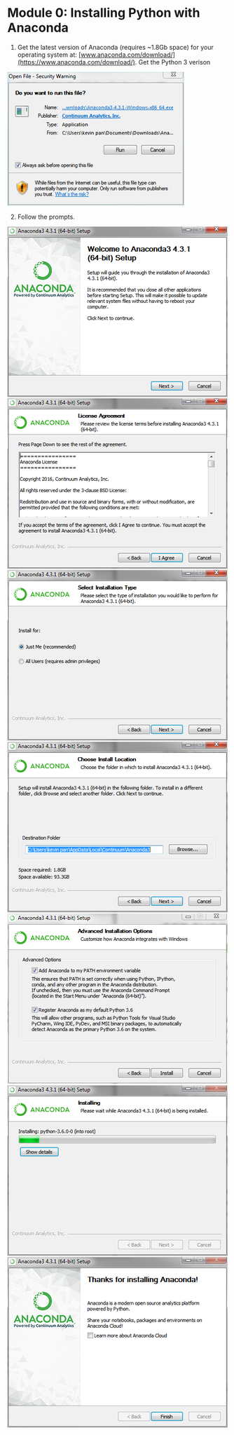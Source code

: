 Module 0: Installing Python with Anaconda
===============

1. Get the latest version of Anaconda (requires ~1.8Gb space) for your operating system at: [www.anaconda.com/download/](https://www.anaconda.com/download/). Get the Python 3 verison

![1](images/Anaconda_1.PNG)

2. Follow the prompts.

![2](images/Anaconda_2.PNG)
![3](images/Anaconda_3.PNG)
![4](images/Anaconda_4.PNG)
![5](images/Anaconda_5.PNG)
![6](images/Anaconda_6.PNG)
![7](images/Anaconda_7.PNG)
![8](images/Anaconda_8.PNG)